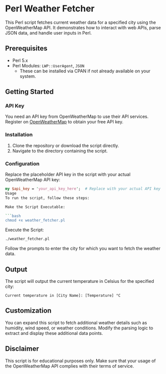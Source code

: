 # Perl Weather Fetcher

This Perl script fetches current weather data for a specified city using the OpenWeatherMap API. It demonstrates how to interact with web APIs, parse JSON data, and handle user inputs in Perl.

## Prerequisites

- Perl 5.x
- Perl Modules: `LWP::UserAgent`, `JSON`
  - These can be installed via CPAN if not already available on your system.

## Getting Started

### API Key

You need an API key from OpenWeatherMap to use their API services. Register on [OpenWeatherMap](http://openweathermap.org/) to obtain your free API key.

### Installation

1. Clone the repository or download the script directly.
2. Navigate to the directory containing the script.

### Configuration

Replace the placeholder API key in the script with your actual OpenWeatherMap API key:

```perl
my $api_key = 'your_api_key_here';  # Replace with your actual API key
Usage
To run the script, follow these steps:

Make the Script Executable:

```bash
chmod +x weather_fetcher.pl
```
Execute the Script:

```bash
./weather_fetcher.pl
```
Follow the prompts to enter the city for which you want to fetch the weather data.

## Output
The script will output the current temperature in Celsius for the specified city:

```less
Current temperature in [City Name]: [Temperature] °C
```

## Customization
You can expand this script to fetch additional weather details such as humidity, wind speed, or weather conditions. Modify the parsing logic to extract and display these additional data points.

## Disclaimer
This script is for educational purposes only. Make sure that your usage of the OpenWeatherMap API complies with their terms of service.
